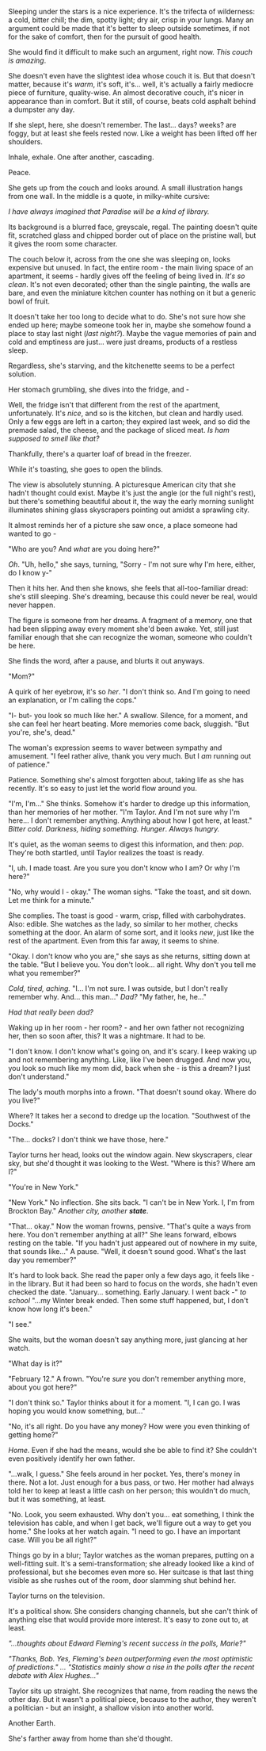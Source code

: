 Sleeping under the stars is a nice experience. It's the trifecta of wilderness: a cold, bitter chill; the dim, spotty light; dry air, crisp in your lungs. Many an argument could be made that it's better to sleep outside sometimes, if not for the sake of comfort, then for the pursuit of good health. 

She would find it difficult to make such an argument, right now. *This couch is amazing*.

She doesn't even have the slightest idea whose couch it is. But that doesn't matter, because it's *warm*, it's soft, it's... well, it's actually a fairly mediocre piece of furniture, quality-wise. An almost decorative couch, it's nicer in appearance than in comfort. But it still, of course, beats cold asphalt behind a dumpster any day.

If she slept, here, she doesn't remember. The last... days? weeks? are foggy, but at least she feels rested now. Like a weight has been lifted off her shoulders.

Inhale, exhale. One after another, cascading.

Peace.

She gets up from the couch and looks around. A small illustration hangs from one wall. In the middle is a quote, in milky-white cursive: 

*I have always imagined that Paradise will be a kind of library.* 

Its background is a blurred face, greyscale, regal. The painting doesn't quite fit, scratched glass and chipped border out of place on the pristine wall, but it gives the room some character.

The couch below it, across from the one she was sleeping on, looks expensive but unused. In fact, the entire room - the main living space of an apartment, it seems - hardly gives off the feeling of being lived in. *It's so clean*. It's not even decorated; other than the single painting, the walls are bare, and even the miniature kitchen counter has nothing on it but a generic bowl of fruit.

It doesn't take her too long to decide what to do. She's not sure how she ended up here; maybe someone took her in, maybe she somehow found a place to stay last night (*last night?*). Maybe the vague memories of pain and cold and emptiness are just... were just dreams, products of a restless sleep.

Regardless, she's starving, and the kitchenette seems to be a perfect solution. 

Her stomach grumbling, she dives into the fridge, and -

Well, the fridge isn't that different from the rest of the apartment, unfortunately. It's *nice*, and so is the kitchen, but clean and hardly used. Only a few eggs are left in a carton; they expired last week, and so did the premade salad, the cheese, and the package of sliced meat. *Is ham supposed to smell like that?*

Thankfully, there's a quarter loaf of bread in the freezer.

While it's toasting, she goes to open the blinds. 

The view is absolutely stunning. A picturesque American city that she hadn't thought could exist. Maybe it's just the angle (or the full night's rest), but there's something beautiful about it, the way the early morning sunlight illuminates shining glass skyscrapers pointing out amidst a sprawling city.

It almost reminds her of a picture she saw once, a place someone had wanted to go -

"Who are you? And *what* are you doing here?"

*Oh*. "Uh, hello," she says, turning, "Sorry - I'm not sure why I'm here, either, do I know y-"

Then it hits her. And then she knows, she feels that all-too-familiar dread: she's still sleeping. She's dreaming, because this could never be real, would never happen.

The figure is someone from her dreams. A fragment of a memory, one that had been slipping away every moment she'd been awake. Yet, still just familiar enough that she can recognize the woman, someone who couldn't be here. 

She finds the word, after a pause, and blurts it out anyways.

"Mom?"

A quirk of her eyebrow, it's so *her*. "I don't think so. And I'm going to need an explanation, or I'm calling the cops."

"I- but- you look so much like her." A swallow. Silence, for a moment, and she can feel her heart beating. More memories come back, sluggish. "But you're, she's, dead."

The woman's expression seems to waver between sympathy and amusement. "I feel rather alive, thank you very much. But I *am* running out of patience."

Patience. Something she's almost forgotten about, taking life as she has recently. It's so easy to just let the world flow around you. 

"I'm, I'm..." She thinks. Somehow it's harder to dredge up this information, than her memories of her mother. "I'm Taylor. And I'm not sure why I'm here... I don't remember anything. Anything about how I got here, at least." *Bitter cold. Darkness, hiding something. Hunger*. *Always hungry.*

It's quiet, as the woman seems to digest this information, and then: *pop*. They're both startled, until Taylor realizes the toast is ready.

"I, uh. I made toast. Are you sure you don't know who I am? Or why I'm here?"

"No, why would I - okay." The woman sighs. "Take the toast, and sit down. Let me think for a minute."

She complies. The toast is good - warm, crisp, filled with carbohydrates. Also: edible. She watches as the lady, so similar to her mother, checks something at the door. An alarm of some sort, and it looks *new*, just like the rest of the apartment. Even from this far away, it seems to shine.

"Okay. I don't know who you are," she says as she returns, sitting down at the table. "But I believe you. You don't look... all right. Why don't you tell me what you remember?"

*Cold, tired, aching.* "I... I'm not sure. I was outside, but I don't really remember why. And... this man..." *Dad?* "My father, he, he..." 

*Had that really been dad?*

Waking up in her room - her room? - and her own father not recognizing her, then so soon after, this? It was a nightmare. It had to be. 

"I don't know. I don't know what's going on, and it's scary. I keep waking up and not remembering anything. Like, like I've been drugged. And now you, you look so much like my mom did, back when she - is this a dream? I just don't understand."

The lady's mouth morphs into a frown. "That doesn't sound okay. Where do you live?"

Where? It takes her a second to dredge up the location. "Southwest of the Docks."

"The... docks? I don't think we have those, here."

Taylor turns her head, looks out the window again. New skyscrapers, clear sky, but she'd thought it was looking to the West. "Where is this? Where am I?"

"You're in New York."

"New York." No inflection. She sits back. "I can't be in New York. I, I'm from Brockton Bay." *Another city, another* ***state***.

"That... okay." Now the woman frowns, pensive. "That's quite a ways from here. You don't remember anything at all?" She leans forward, elbows resting on the table. "If you hadn't just appeared out of nowhere in my suite, that sounds like..." A pause. "Well, it doesn't sound good. What's the last day you remember?"

It's hard to look back. She read the paper only a few days ago, it feels like - in the library. But it had been so hard to focus on the words, she hadn't even checked the date. "January... something. Early January. I went back -" *to school* "...my Winter break ended. Then some stuff happened, but, I don't know how long it's been."

"I see."

She waits, but the woman doesn't say anything more, just glancing at her watch.

"What day is it?"

"February 12." A frown. "You're *sure* you don't remember anything more, about you got here?"

"I don't think so." Taylor thinks about it for a moment. "I, I can go. I was hoping you would know something, but..."

"No, it's all right. Do you have any money? How were you even thinking of getting home?"

*Home.* Even if she had the means, would she be able to find it? She couldn't even positively identify her own father.

"...walk, I guess." She feels around in her pocket. Yes, there's money in there. Not a lot. Just enough for a bus pass, or two. Her mother had always told her to keep at least a little cash on her person; this wouldn't do much, but it was something, at least.

"No. Look, you seem exhausted. Why don't you... eat something, I think the television has cable, and when I get back, we'll figure out a way to get you home." She looks at her watch again. "I need to go. I have an important case. Will you be all right?"

Things go by in a blur; Taylor watches as the woman prepares, putting on a well-fitting suit. It's a semi-transformation; she already looked like a kind of professional, but she becomes even more so. Her suitcase is that last thing visible as she rushes out of the room, door slamming shut behind her.

Taylor turns on the television.

It's a political show. She considers changing channels, but she can't think of anything else that would provide more interest. It's easy to zone out to, at least.

*"...thoughts about Edward Fleming's recent success in the polls, Marie?"*

*"Thanks, Bob. Yes, Fleming's been outperforming even the most optimistic of predictions." ... "Statistics mainly show a rise in the polls after the recent debate with Alex Hughes..."*

Taylor sits up straight. She recognizes that name, from reading the news the other day. But it wasn't a political piece, because to the author, they weren't a politician - but an insight, a shallow vision into another world.

Another Earth.

She's farther away from home than she'd thought.
